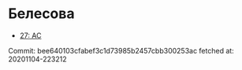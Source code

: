 # Белесова
- [27: AC](27.md)

Commit: bee640103cfabef3c1d73985b2457cbb300253ac
 fetched at: 20201104-223212
